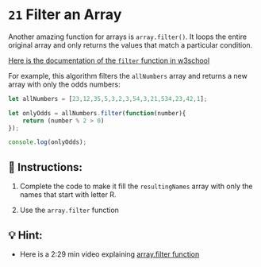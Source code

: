 # `21` Filter an Array

Another amazing function for arrays is `array.filter()`. 
It loops the entire original array and only returns the values that match a particular condition.

[Here is the documentation of the `filter` function in w3school](https://www.w3schools.com/jsref/jsref_filter.asp)

For example, this algorithm filters the `allNumbers` array and returns a new array with only the odds numbers:

```js
let allNumbers = [23,12,35,5,3,2,3,54,3,21,534,23,42,1];

let onlyOdds = allNumbers.filter(function(number){
	return (number % 2 > 0)
});

console.log(onlyOdds);
```

## 📝 Instructions:

1. Complete the code to make it fill the `resultingNames` array with only the names that start with letter R.

2. Use the `array.filter` function

## 💡 Hint:

+ Here is a 2:29 min video explaining [array.filter function](https://www.youtube.com/watch?v=0qsFDFC2oEE)